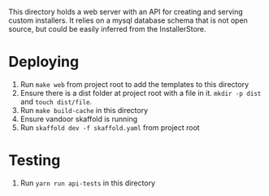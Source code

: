 This directory holds a web server with an API for creating and serving custom installers.
It relies on a mysql database schema that is not open source, but could be easily inferred from the InstallerStore.

# Deploying
1. Run `make web` from project root to add the templates to this directory
1. Ensure there is a dist folder at project root with a file in it. `mkdir -p dist` and `touch dist/file`.
1. Run `make build-cache` in this directory
1. Ensure vandoor skaffold is running
1. Run `skaffold dev -f skaffold.yaml` from project root


# Testing 
1. Run `yarn run api-tests` in this directory